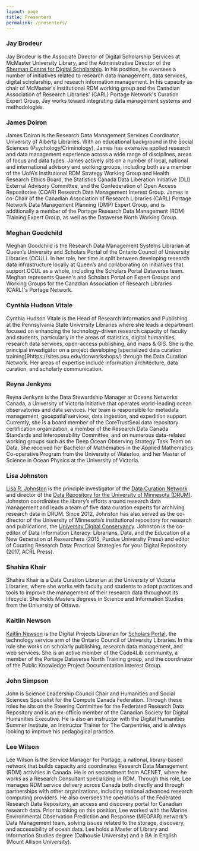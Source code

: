 ```yaml
---
layout: page
title: Presenters
permalink: /presenters/
---
```


### Jay Brodeur
Jay Brodeur is the Associate Director of Digital Scholarship Services at McMaster University Library, and the Administrative Director of the [Sherman Centre for Digital Scholarship](https://scds.ca/). In his position, he oversees a number of initiatives related to research data management, data services, digital scholarship, and reseach information management. In his capacity as chair of McMaster's institutional RDM working group and the Canadian Association of Research Libraries' (CARL) Portage Network's Curation Expert Group, Jay works toward integrating data management systems and methodologies. 

### James Doiron
James Doiron is the Research Data Management Services Coordinator, University of Alberta Libraries. With an educational background in the Social Sciences (Psychology/Criminology), James has extensive applied research and data management experience across a wide range of disciplines, areas of focus and data types. James actively sits on a number of local, national and international advisory and working groups, including both as a member of the UofA’s Institutional RDM Strategy Working Group and Health Research Ethics Board, the Statistics Canada Data Liberation Initiative (DLI) External Advisory Committee, and the Confederation of Open Access Repositories (COAR) Research Data Management Interest Group. James is co-Chair of the Canadian Association of Research Libraries (CARL) Portage Network Data Management Planning (DMP) Expert Group, and is additionally a member of the Portage Research Data Management (RDM) Training Expert Group, as well as the Dataverse North Working Group.   

### Meghan Goodchild
Meghan Goodchild is the Research Data Management Systems Librarian at Queen’s University and Scholars Portal of the Ontario Council of University Libraries (OCUL). In her role, her time is split between developing research data infrastructure locally at Queen’s and collaborating on initiatives that support OCUL as a whole, including the Scholars Portal Dataverse team. Meghan represents Queen's and Scholars Portal on Expert Groups and Working Groups for the Canadian Association of Research Libraries (CARL)'s Portage Network.

### Cynthia Hudson Vitale
Cynthia Hudson Vitale is the Head of Research Informatics and Publishing at the Pennsylvania State University Libraries where she leads a department focused on enhancing the technology-driven research capacity of faculty and students, particularly in the areas of statistics, digital humanities, research data services, open-access publishing, and maps & GIS. She is the principal investigator on a project developing [specialized data curation training]9https://sites.psu.edu/dcnworkshops/) through the Data Curation Network. Her areas of expertise include information architecture, data curation, and scholarly communication.

### Reyna Jenkyns
Reyna Jenkyns is the Data Stewardship Manager at Oceans Networks Canada, a University of Victoria initiative that operates world-leading ocean observatories and data services. Her team is responsible for metadata management, geospatial services, data ingestion, and expedition support.  Currently, she is a board member of the CoreTrustSeal data repository certification organization, a member of the Research Data Canada Standards and Interoperability Committee, and on numerous data-related working groups such as the Deep Ocean Observing Strategy Task Team on Data. She received her Bachelor of Mathematics in the Applied Mathematics Co-operative Program from the University of Waterloo, and her Master of Science in Ocean Physics at the University of Victoria.

### Lisa Johnston
[Lisa R. Johnston](https://www.lib.umn.edu/about/staff/lisa-johnston) is the principle investigator of the [Data Curation Network](http://datacurationnetwork.org/) and director of the [Data Repository for the University of Minnesota (DRUM)](http://z.umn.edu/drum). Johnston coordinates the library’s efforts around research data management and leads a team of five data curation experts for archiving research data in DRUM. Since 2012, Johnston has also served as the co-director of the University of Minnesota’s institutional repository for research and publications, the [University Digital Conservancy](http://conservancy.umn.edu/). Johnston is the co-editor of Data Information Literacy: Librarians, Data, and the Education of a New Generation of Researchers (2015, Purdue University Press) and editor of Curating Research Data: Practical Strategies for your Digital Repository (2017, ACRL Press).

### Shahira Khair
Shahira Khair is a Data Curation Librarian at the University of Victoria Libraries, where she works with faculty and students to adopt practices and tools to improve the management of their research data throughout its lifecycle. She holds Masters degrees in Science and Information Studies from the University of Ottawa.

### Kaitlin Newson
[Kaitlin Newson](https://kaitlinnewson.com/) is the Digital Projects Librarian for [Scholars Portal](https://scholarsportal.info/), the technology service arm of the Ontario Council of University Libraries. In this role she works on scholarly publishing, research data management, and web services. She is an active member of the Code4Lib community, a member of the Portage Dataverse North Training group, and the coordinator of the Public Knowledge Project Documentation Interest Group.

### John Simpson
John is Science Leadership Council Chair and Humanities and Social Sciences Specialist for the Compute Canada Federation.  Through these roles he sits on the Steering Committee for the Federated Research Data Repository and is an ex-officio member of the Canadian Society for Digital Humanities Executive.  He is also an instructor with the Digital Humanities Summer Institute, an Instructor Trainer for The Carpentries, and is always looking to improve his pedagogical practice.

### Lee Wilson
Lee Wilson is the Service Manager for Portage, a national, library-based network that builds capacity and coordinates Research Data Management (RDM) activities in Canada. He is on secondment from ACENET, where he works as a Research Consultant specializing in RDM. Through this role, Lee manages RDM service delivery across Canada both directly and through partnerships with other organizations, including national advanced research computing providers. He also oversees the operations of the Federated Research Data Repository, an access and discovery portal for Canadian research data. Prior to taking on this position, Lee worked with the Marine Environmental Observation Prediction and Response (MEOPAR) network’s Data Management team, solving issues related to the storage, discovery, and accessibility of ocean data. Lee holds a Master of Library and Information Studies degree (Dalhousie University) and a BA in English (Mount Allison University).
